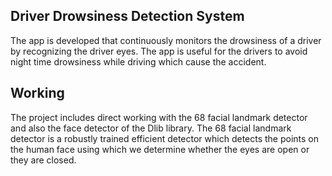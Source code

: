 ## Driver Drowsiness Detection System
The app is developed that continuously monitors the drowsiness of a driver by recognizing the driver eyes. The app is useful for the drivers to avoid night time drowsiness while driving which cause the accident.

## Working 
The project includes direct working with the 68 facial landmark detector and also the face detector of the Dlib library. The 68 facial landmark detector is a robustly trained efficient detector which detects the points on the human face using which we determine whether the eyes are open or they are closed.
